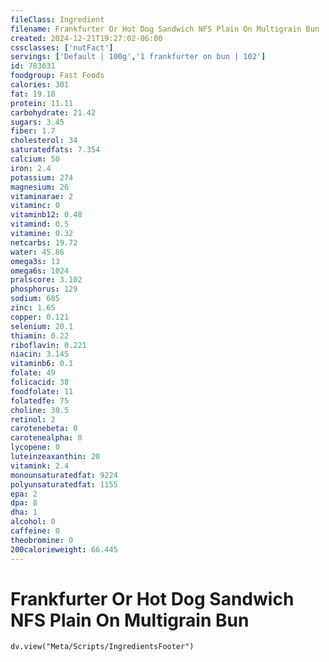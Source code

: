 ```yaml
---
fileClass: Ingredient
filename: Frankfurter Or Hot Dog Sandwich NFS Plain On Multigrain Bun
created: 2024-12-21T19:27:02-06:00
cssclasses: ['nutFact']
servings: ['Default | 100g','1 frankfurter on bun | 102']
id: 783631
foodgroup: Fast Foods
calories: 301
fat: 19.18
protein: 11.11
carbohydrate: 21.42
sugars: 3.45
fiber: 1.7
cholesterol: 34
saturatedfats: 7.354
calcium: 50
iron: 2.4
potassium: 274
magnesium: 26
vitaminarae: 2
vitaminc: 0
vitaminb12: 0.48
vitamind: 0.5
vitamine: 0.32
netcarbs: 19.72
water: 45.86
omega3s: 13
omega6s: 1024
pralscore: 3.102
phosphorus: 129
sodium: 685
zinc: 1.65
copper: 0.121
selenium: 20.1
thiamin: 0.22
riboflavin: 0.221
niacin: 3.145
vitaminb6: 0.1
folate: 49
folicacid: 38
foodfolate: 11
folatedfe: 75
choline: 30.5
retinol: 2
carotenebeta: 0
carotenealpha: 0
lycopene: 0
luteinzeaxanthin: 20
vitamink: 2.4
monounsaturatedfat: 9224
polyunsaturatedfat: 1155
epa: 2
dpa: 8
dha: 1
alcohol: 0
caffeine: 0
theobromine: 0
200calorieweight: 66.445
---
```


# Frankfurter Or Hot Dog Sandwich NFS Plain On Multigrain Bun

```dataviewjs
dv.view("Meta/Scripts/IngredientsFooter")
```